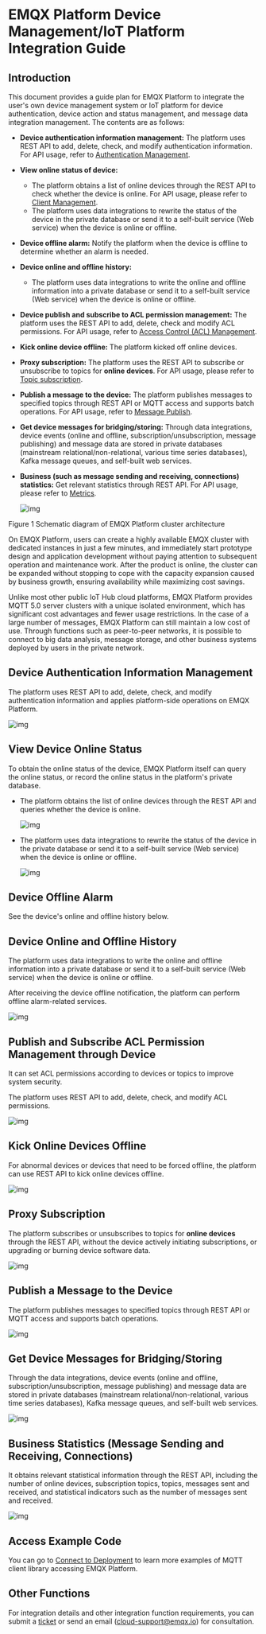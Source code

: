 # EMQX Platform Device Management/IoT Platform Integration Guide

## Introduction

This document provides a guide plan for EMQX Platform to integrate the user's own device management system or IoT platform for device authentication, device action and status management, and message data integration management. The contents are as follows:

- **Device authentication information management:** The platform uses REST API to add, delete, check, and modify authentication information. For API usage, refer to [Authentication Management](./api/auth.md).
- **View online status of device:**
  - The platform obtains a list of online devices through the REST API to check whether the device is online. For API usage, please refer to [Client Management](./api/client.md).
  - The platform uses data integrations to rewrite the status of the device in the private database or send it to a self-built service (Web service) when the device is online or offline.
- **Device offline alarm:** Notify the platform when the device is offline to determine whether an alarm is needed.
- **Device online and offline history:**
  - The platform uses data integrations to write the online and offline information into a private database or send it to a self-built service (Web service) when the device is online or offline.
- **Device publish and subscribe to ACL permission management:** The platform uses the REST API to add, delete, check and modify ACL permissions. For API usage, refer to [Access Control (ACL) Management](./api/acl.md).
- **Kick online device offline:** The platform kicked off online devices.
- **Proxy subscription:** The platform uses the REST API to subscribe or unsubscribe to topics for **online devices**. For API usage, please refer to [Topic subscription](./api/topic.md).
- **Publish a message to the device:** The platform publishes messages to specified topics through REST API or MQTT access and supports batch operations. For API usage, refer to [Message Publish](./api/pub.md).
- **Get device messages for bridging/storing:** Through data integrations, device events (online and offline, subscription/unsubscription, message publishing) and message data are stored in private databases (mainstream relational/non-relational, various time series databases), Kafka message queues, and self-built web services.
- **Business (such as message sending and receiving, connections) statistics:** Get relevant statistics through REST API. For API usage, please refer to [Metrics](./api/metrics.md).

  ![img](./_assets/product_description_en.png)

Figure 1 Schematic diagram of EMQX Platform cluster architecture

On EMQX Platform, users can create a highly available EMQX cluster with dedicated instances in just a few minutes, and immediately start prototype design and application development without paying attention to subsequent operation and maintenance work. After the product is online, the cluster can be expanded without stopping to cope with the capacity expansion caused by business growth, ensuring availability while maximizing cost savings.

Unlike most other public IoT Hub cloud platforms, EMQX Platform provides MQTT 5.0 server clusters with a unique isolated environment, which has significant cost advantages and fewer usage restrictions. In the case of a large number of messages, EMQX Platform can still maintain a low cost of use. Through functions such as peer-to-peer networks, it is possible to connect to big data analysis, message storage, and other business systems deployed by users in the private network.

## Device Authentication Information Management

The platform uses REST API to add, delete, check, and modify authentication information and applies platform-side operations on EMQX Platform.

   ![img](./_assets/http_rest_api.png)

## View Device Online Status

To obtain the online status of the device, EMQX Platform itself can query the online status, or record the online status in the platform's private database.

- The platform obtains the list of online devices through the REST API and queries whether the device is online.

  ![img](./_assets/http_rest_api.png)

- The platform uses data integrations to rewrite the status of the device in the private database or send it to a self-built service (Web service) when the device is online or offline.

  ![img](./_assets/http_rest_api_rule_engine.png)

## Device Offline Alarm

See the device's online and offline history below.

## Device Online and Offline History

The platform uses data integrations to write the online and offline information into a private database or send it to a self-built service (Web service) when the device is online or offline.

After receiving the device offline notification, the platform can perform offline alarm-related services.

  ![img](./_assets/http_rest_api_rule_engine.png)

## Publish and Subscribe ACL Permission Management through Device

It can set ACL permissions according to devices or topics to improve system security.

The platform uses REST API to add, delete, check, and modify ACL permissions.

  ![img](./_assets/http_rest_api.png)

## Kick Online Devices Offline

For abnormal devices or devices that need to be forced offline, the platform can use REST API to kick online devices offline.

  ![img](./_assets/http_rest_api.png)

## Proxy Subscription

The platform subscribes or unsubscribes to topics for **online devices** through the REST API, without the device actively initiating subscriptions, or upgrading or burning device software data.

  ![img](./_assets/http_rest_api.png)

## Publish a Message to the Device

The platform publishes messages to specified topics through REST API or MQTT access and supports batch operations.

  ![img](./_assets/http_rest_api_mqtt_client.png)

## Get Device Messages for Bridging/Storing

Through the data integrations, device events (online and offline, subscription/unsubscription, message publishing) and message data are stored in private databases (mainstream relational/non-relational, various time series databases), Kafka message queues, and self-built web services.

  ![img](./_assets/http_rest_api_rule_engine.png)

## Business Statistics (Message Sending and Receiving, Connections)

It obtains relevant statistical information through the REST API, including the number of online devices, subscription topics, topics, messages sent and received, and statistical indicators such as the number of messages sent and received.

  ![img](./_assets/http_rest_api.png)

## Access Example Code

You can go to [Connect to Deployment](./connect_to_deployments/overview.md) to learn more examples of MQTT client library accessing EMQX Platform.

## Other Functions

For integration details and other integration function requirements, you can submit a [ticket](./feature/tickets.md) or send an email (cloud-support@emqx.io) for consultation.
